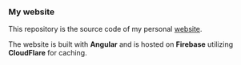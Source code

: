 ### My website
This repository is the source code of my personal [website](https://buchholdt.dev/).

The website is built with **Angular** and is hosted on **Firebase** utilizing **CloudFlare** for caching.
